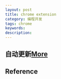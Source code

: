 ```yaml
---
layout: post
title: chrome extension
category: 编程开发
tags: chrome
keywords: 
description: 
---
```


## 自动更新[More](https://www.shymean.com/article/Chrome%E6%89%A9%E5%B1%95%E7%A8%8B%E5%BA%8F%E4%B9%8B%E8%87%AA%E5%8A%A8%E6%9B%B4%E6%96%B0)

## Reference

